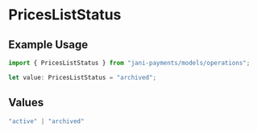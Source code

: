 # PricesListStatus

## Example Usage

```typescript
import { PricesListStatus } from "jani-payments/models/operations";

let value: PricesListStatus = "archived";
```

## Values

```typescript
"active" | "archived"
```